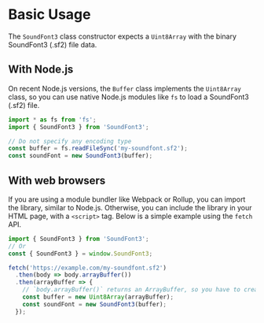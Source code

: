 # Basic Usage

The `SoundFont3` class constructor expects a `Uint8Array` with the binary SoundFont3 (.sf2) file data.

## With Node.js

On recent Node.js versions, the `Buffer` class implements the `Uint8Array` class, so you can use native Node.js modules like `fs` to load a SoundFont3 (.sf2) file.

```typescript
import * as fs from 'fs';
import { SoundFont3 } from 'SoundFont3';

// Do not specify any encoding type
const buffer = fs.readFileSync('my-soundfont.sf2');
const soundFont = new SoundFont3(buffer);
```

## With web browsers

If you are using a module bundler like Webpack or Rollup, you can import the library, similar to Node.js. Otherwise, you can include the library in your HTML page, with a `<script>` tag. Below is a simple example using the `fetch` API.

```typescript
import { SoundFont3 } from 'SoundFont3';
// Or
const { SoundFont3 } = window.SoundFont3;

fetch('https://example.com/my-soundfont.sf2')
  .then(body => body.arrayBuffer())
  .then(arrayBuffer => {
    // `body.arrayBuffer()` returns an ArrayBuffer, so you have to create a Uint8Array first
    const buffer = new Uint8Array(arrayBuffer);
    const soundFont = new SoundFont3(buffer);
  });
```
